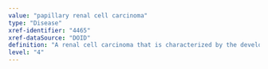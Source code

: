 ```yaml
---
value: "papillary renal cell carcinoma"
type: "Disease"
xref-identifier: "4465"
xref-dataSource: "DOID"
definition: "A renal cell carcinoma that is characterized by the development of multiple, bilateral papillary renal tumors.|OMIM mapping confirmed by DO. [SN]."
level: "4"
---
```

